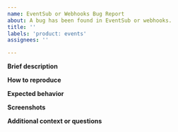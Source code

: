 ```yaml
---
name: EventSub or Webhooks Bug Report
about: A bug has been found in EventSub or webhooks.
title: ''
labels: 'product: events'
assignees: ''

---
```


**Brief description**

**How to reproduce**

**Expected behavior**

**Screenshots**

**Additional context or questions**

